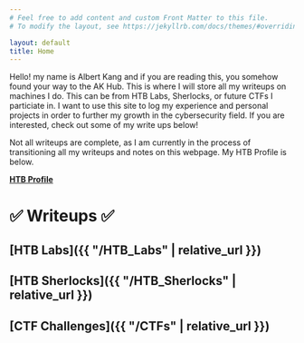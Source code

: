 ```yaml
---
# Feel free to add content and custom Front Matter to this file.
# To modify the layout, see https://jekyllrb.com/docs/themes/#overriding-theme-defaults

layout: default
title: Home
---
```


Hello! my name is Albert Kang and if you are reading this, you somehow found your way to the AK Hub. This is where I will store all my writeups on machines I do. This can be from HTB Labs, Sherlocks, or future CTFs I particiate in.
I want to use this site to log my experience and personal projects in order to further my growth in the cybersecurity field. If you are interested, check out some of my write ups below!

Not all writeups are complete, as I am currently in the process of transitioning all my writeups and notes on this webpage. My HTB Profile is below.

[**HTB Profile**](https://app.hackthebox.com/profile/overview)

# ✅ Writeups ✅

## [HTB Labs]({{ "/HTB_Labs" | relative_url }})
## [HTB Sherlocks]({{ "/HTB_Sherlocks" | relative_url }})
## [CTF Challenges]({{ "/CTFs" | relative_url }})

